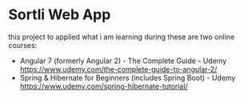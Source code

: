 # Sortli Web App
this project to applied what i am learning during these are two online courses:
* Angular 7 (formerly Angular 2) - The Complete Guide - Udemy
https://www.udemy.com/the-complete-guide-to-angular-2/
* Spring & Hibernate for Beginners (includes Spring Boot) - Udemy
https://www.udemy.com/spring-hibernate-tutorial/
